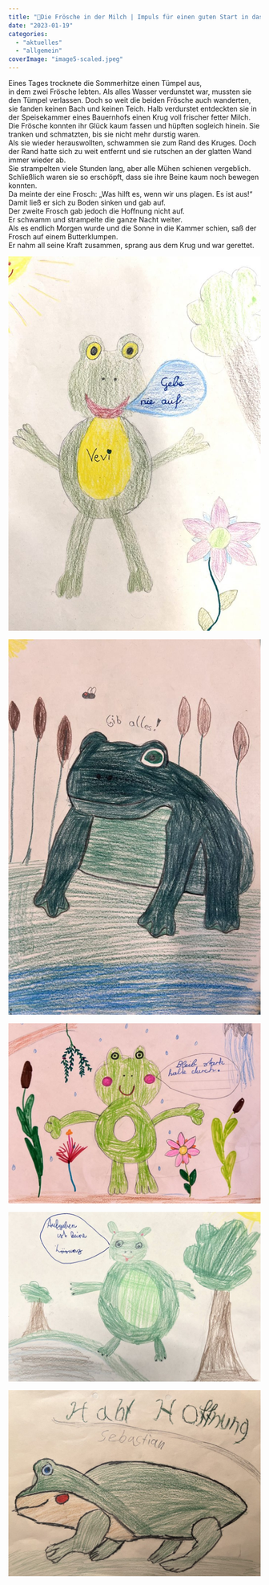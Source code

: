 ```yaml
---
title: "🐸Die Frösche in der Milch | Impuls für einen guten Start in das neue Jahr"
date: "2023-01-19"
categories: 
  - "aktuelles"
  - "allgemein"
coverImage: "image5-scaled.jpeg"
---
```


Eines Tages trocknete die Sommerhitze einen Tümpel aus,  
in dem zwei Frösche lebten. Als alles Wasser verdunstet war, mussten sie den Tümpel verlassen. Doch so weit die beiden Frösche auch wanderten, sie fanden keinen Bach und keinen Teich. Halb verdurstet entdeckten sie in der Speisekammer eines Bauernhofs einen Krug voll frischer fetter Milch.  
Die Frösche konnten ihr Glück kaum fassen und hüpften sogleich hinein. Sie tranken und schmatzten, bis sie nicht mehr durstig waren.  
Als sie wieder herauswollten, schwammen sie zum Rand des Kruges. Doch der Rand hatte sich zu weit entfernt und sie rutschen an der glatten Wand immer wieder ab.  
Sie strampelten viele Stunden lang, aber alle Mühen schienen vergeblich.  
Schließlich waren sie so erschöpft, dass sie ihre Beine kaum noch bewegen konnten.  
Da meinte der eine Frosch: „Was hilft es, wenn wir uns plagen. Es ist aus!“ Damit ließ er sich zu Boden sinken und gab auf.  
Der zweite Frosch gab jedoch die Hoffnung nicht auf.  
Er schwamm und strampelte die ganze Nacht weiter.  
Als es endlich Morgen wurde und die Sonne in die Kammer schien, saß der Frosch auf einem Butterklumpen.  
Er nahm all seine Kraft zusammen, sprang aus dem Krug und war gerettet. 

[![](images/image5-692x1024.jpeg)](https://volksschule-partenkirchen.de/wp-content/uploads/image5-scaled.jpeg)

[![](images/image4-690x1024.jpeg)](https://volksschule-partenkirchen.de/wp-content/uploads/image4-scaled.jpeg)

[![](images/image3-1024x730.jpeg)](https://volksschule-partenkirchen.de/wp-content/uploads/image3.jpeg)

[![](images/image1-1-1-1024x686.jpeg)](https://volksschule-partenkirchen.de/wp-content/uploads/image1-1-1.jpeg)

[![](images/image6-1024x755.jpeg)](https://volksschule-partenkirchen.de/wp-content/uploads/image6-scaled.jpeg)
